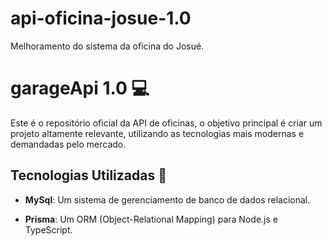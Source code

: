 # api-oficina-josue-1.0
Melhoramento do sistema da oficina do Josué.

# garageApi 1.0 💻
Este é o repositório oficial da API de oficinas, o objetivo principal é criar um projeto altamente relevante, utilizando as tecnologias mais modernas e demandadas pelo mercado.

## Tecnologias Utilizadas 🚀

- **MySql**: Um sistema de gerenciamento de banco de dados relacional.

- **Prisma**: Um ORM (Object-Relational Mapping) para Node.js e TypeScript.